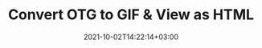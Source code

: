 ---
############################# Static ############################
layout: "autogen"
date: 2021-10-02T14:22:14+03:00
draft: false
path: "total/net/conversion/otg-to-gif/"

############################# Head ############################
head_title: "Convert OTG to GIF in C# VB.NET & View as HTML"
head_description: "Code example to convert OTG to GIF and 100+ other file formats in .NET (C#, VB.NET, ASP.NET & .NET Core) applications. Display the Converted GIF document as HTML viewer."

############################# Header ############################
title: "Convert OTG to GIF & View as HTML"
description: "Programmatically convert OTG to GIF in .NET applications using flexible options to customize the resultant document. Convert the complete document or specific pages based on page numbers or selective page ranges using the .NET document conversion library."

############################# SubMenu ############################
submenu:
    enable: false

############################# Content ############################
content:
    enable: true
    block:
    - title_left: "OTG to GIF Conversion in C# .NET"
      content_left: |
          OTG to GIF file conversion using C#. Add watermark and view the converted document as HTML without using any external software.

          -   Create **Converter** object to convert OTG document
          -   Set the convert options for GIF format
          -   Call **Convert** method of **Converter** class instance for conversion to GIF
          -   Set options for HTML viewer
          -   Create **Viewer** object to view converted GIF as HTML
          
      title_right: "Convert Whole Document or Specific Pages"
      content_right: |
          You require `GroupDocs.Conversion` & `GroupDocs.Viewer` namespaces to convert between a wide range of popular document types such as PDF, Microsoft Word, Excel, PowerPoint, Project, Outlook, HTML, diagrams and image file formats. Explore other [.NET APIs for Office documents](https://products.conholdate.com/total/net/) as offered by Conholdate.Total.
          
          Get the respective assembly files from the [downloads](https://downloads.conholdate.com/total/net) or fetch the whole package from [Nuget](https://www.nuget.org/packages/Conholdate.Total/) to add 'Conholdate.Total` directly in your workspace.
          
      code: |
          ```cs {linenos=false}
          // Convert OTG to GIF using GroupDocs.Conversion API
          // Create Converter object to convert OTG document
          using (Converter converter = new Converter("input.otg"))
          {
              // set the convert options for GIF format
              var convertOptions = converter.GetPossibleConversions()["gif"].ConvertOptions;

              // convert to GIF format
              converter.Convert("output.gif", convertOptions);
          }

          // Set options for HTML viewer
          HtmlViewOptions viewOptions = HtmlViewOptions.ForEmbeddedResources("output{0}.html");

          // Create Viewer object to view converted GIF as HTML
          using (Viewer viewer = new Viewer("output.gif"))
          {
              viewer.View(viewOptions);
          }
          ```
    - title_left: "Add Watermark to Converted GIF in C#"
      content_left: |
          Accurately convert documents (OTG to GIF) exactly as the original file and apply text or image watermarks to the converted document pages using C# .NET.

          -   Create **Converter** object to convert OTG document
          -   Create new instance of **WatermarkOptions** class
          -   Specify watermark properties (color, width, text, image etc)
          -   Instantiate the proper **ConvertOptions** class
          -   Set **Watermark** property of the **ConvertOptions** instance
          -   Call **Convert** method of **Converter** class instance for conversion to GIF
        
      title_right: "Source Document Information Extraction"
      content_right: |
          The documents information extraction feature not only allows getting the basic information about the source document file but it also supports extracting some valuable file-format specific information such as project start and end dates of a Microsoft Project file, any printing restrictions on a PDF document, list of folders enclosed in an Outlook data file etc. 

          Convert popular document file formats on different operating systems such as Windows, Linux or macOS while using platforms such as Windows Azure, Mono and Xamarin.
          
      code: |
          ```cs {linenos=false}
          // Create Converter object to convert OTG document
          using (Converter converter = new Converter("input.otg"))
          {
              // Create new instance of WatermarkOptions class
              WatermarkOptions watermark = new WatermarkOptions
              {
                  Text = "Sample watermark",
                  Color = Color.Red,
                  Width = 100,
                  Height = 100,
                  Background = true
              };

              // Instantiate the proper ConvertOptions class
              PdfConvertOptions options = new PdfConvertOptions
              {
                  Watermark = watermark
              };

              // convert to GIF format
              converter.Convert("output.gif", options);
          }
          ```
############################# About Formats ############################
about_formats:
    enable: false
############################# More Formats ############################
more_formats:
    enable: true
    auto: false
    other_out_formats: PDF DOCX DOT DOTX DOTM TXT RTF HTML MHTML XLS XLSX XLSM XLT XLTX XLTM CSV DIF PPT PPTX PPS PPSX POT POTX POTM ODT OTT OTP ODP ODS EMZ WMZ SVGZ TEX DCM WMF BMP PNG GIF JPEG TIFF
############################# Back to top ###############################
back_to_top:
  enable: true
---